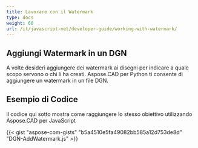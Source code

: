 ```yaml
---
title: Lavorare con il Watermark
type: docs
weight: 60
url: /it/javascript-net/developer-guide/working-with-watermark/
---
```


## **Aggiungi Watermark in un DGN**

A volte desideri aggiungere dei watermark ai disegni per indicare a quale scopo servono o chi li ha creati. Aspose.CAD per Python ti consente di aggiungere un watermark in un file DGN.

## Esempio di Codice

Il codice qui sotto mostra come raggiungere lo stesso obiettivo utilizzando Aspose.CAD per JavaScript

{{< gist "aspose-com-gists" "b5a4510e5fa49082bb585a12d753de8d" "DGN-AddWatermark.js" >}}
